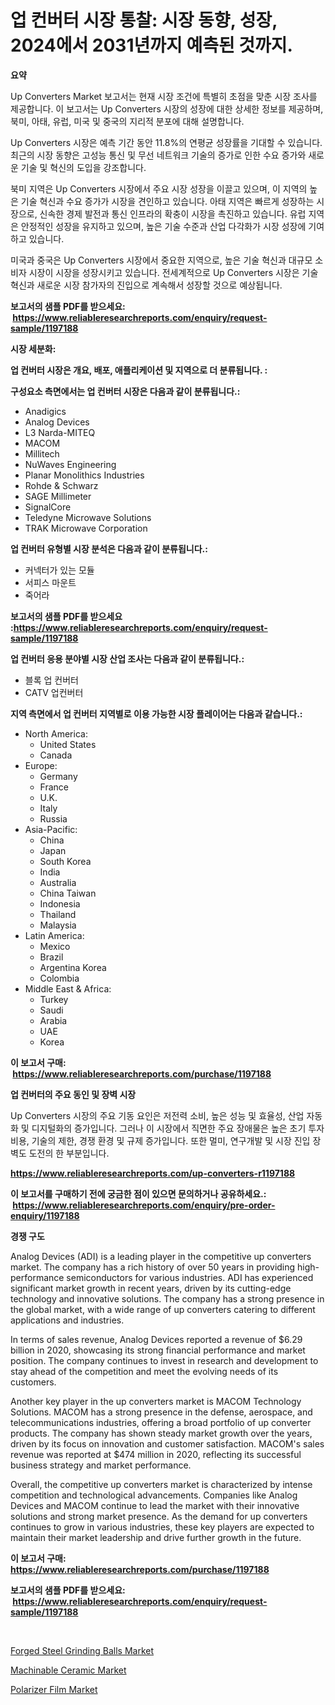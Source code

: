 <p><h1>업 컨버터 시장 통찰: 시장 동향, 성장, 2024에서 2031년까지 예측된 것까지.</h1></p><p><strong>요약</strong></p>
<p><p>Up Converters Market 보고서는 현재 시장 조건에 특별히 초점을 맞춘 시장 조사를 제공합니다. 이 보고서는 Up Converters 시장의 성장에 대한 상세한 정보를 제공하며, 북미, 아태, 유럽, 미국 및 중국의 지리적 분포에 대해 설명합니다. </p><p>Up Converters 시장은 예측 기간 동안 11.8%의 연평균 성장률을 기대할 수 있습니다. 최근의 시장 동향은 고성능 통신 및 무선 네트워크 기술의 증가로 인한 수요 증가와 새로운 기술 및 혁신의 도입을 강조합니다. </p><p>북미 지역은 Up Converters 시장에서 주요 시장 성장을 이끌고 있으며, 이 지역의 높은 기술 혁신과 수요 증가가 시장을 견인하고 있습니다. 아태 지역은 빠르게 성장하는 시장으로, 신속한 경제 발전과 통신 인프라의 확충이 시장을 촉진하고 있습니다. 유럽 지역은 안정적인 성장을 유지하고 있으며, 높은 기술 수준과 산업 다각화가 시장 성장에 기여하고 있습니다. </p><p>미국과 중국은 Up Converters 시장에서 중요한 지역으로, 높은 기술 혁신과 대규모 소비자 시장이 시장을 성장시키고 있습니다. 전세계적으로 Up Converters 시장은 기술 혁신과 새로운 시장 참가자의 진입으로 계속해서 성장할 것으로 예상됩니다.</p></p>
<p><strong>보고서의 샘플 PDF를 받으세요: &nbsp;<a href="https://www.reliableresearchreports.com/enquiry/request-sample/1197188">https://www.reliableresearchreports.com/enquiry/request-sample/1197188</a></strong></p>
<p><strong>시장 세분화:</strong></p>
<p><strong> 업 컨버터 시장은 개요, 배포, 애플리케이션 및 지역으로 더 분류됩니다. :</strong></p>
<p><strong>구성요소 측면에서는 업 컨버터 시장은 다음과 같이 분류됩니다.:</strong></p>
<p><ul><li>Anadigics</li><li>Analog Devices</li><li>L3 Narda-MITEQ</li><li>MACOM</li><li>Millitech</li><li>NuWaves Engineering</li><li>Planar Monolithics Industries</li><li>Rohde & Schwarz</li><li>SAGE Millimeter</li><li>SignalCore</li><li>Teledyne Microwave Solutions</li><li>TRAK Microwave Corporation</li></ul></p>
<p><strong> 업 컨버터 유형별 시장 분석은 다음과 같이 분류됩니다.:</strong></p>
<p><ul><li>커넥터가 있는 모듈</li><li>서피스 마운트</li><li>죽어라</li></ul></p>
<p><strong>보고서의 샘플 PDF를 받으세요 :<a href="https://www.reliableresearchreports.com/enquiry/request-sample/1197188">https://www.reliableresearchreports.com/enquiry/request-sample/1197188</a></strong></p>
<p><strong> 업 컨버터 응용 분야별 시장 산업 조사는 다음과 같이 분류됩니다.:</strong></p>
<p><ul><li>블록 업 컨버터</li><li>CATV 업컨버터</li></ul></p>
<p><strong>지역 측면에서 업 컨버터 지역별로 이용 가능한 시장 플레이어는 다음과 같습니다.:</strong></p>
<p><ul>
    <li>
        North America:
        <ul>
            <li>United States</li>
            <li>Canada</li>
        </ul>
    </li>
    <li>
        Europe:
        <ul>
            <li>Germany</li>
            <li>France</li>
            <li>U.K.</li>
            <li>Italy</li>
            <li>Russia</li>
        </ul>
    </li>
    <li>
        Asia-Pacific:
        <ul>
            <li>China</li>
            <li>Japan</li>
            <li>South Korea</li>
            <li>India</li>
            <li>Australia</li>
            <li>China Taiwan</li>
            <li>Indonesia</li>
            <li>Thailand</li>
            <li>Malaysia</li>
        </ul>
    </li>
    <li>
        Latin America:
        <ul>
            <li>Mexico</li>
            <li>Brazil</li>
            <li>Argentina Korea</li>
            <li>Colombia</li>
        </ul>
    </li>
    <li>
        Middle East & Africa:
        <ul>
            <li>Turkey</li>
            <li>Saudi</li>
            <li>Arabia</li>
            <li>UAE</li>
            <li>Korea</li>
        </ul>
    </li>
    </ul></p>
<p><strong>이 보고서 구매: &nbsp;<a href="https://www.reliableresearchreports.com/purchase/1197188">https://www.reliableresearchreports.com/purchase/1197188</a></strong></p>
<p><strong>업 컨버터의 주요 동인 및 장벽 시장</strong></p>
<p><p>Up Converters 시장의 주요 기동 요인은 저전력 소비, 높은 성능 및 효율성, 산업 자동화 및 디지털화의 증가입니다. 그러나 이 시장에서 직면한 주요 장애물은 높은 초기 투자 비용, 기술의 제한, 경쟁 환경 및 규제 증가입니다. 또한 멀미, 연구개발 및 시장 진입 장벽도 도전의 한 부분입니다.</p></p>
<p><strong><a href="https://www.reliableresearchreports.com/up-converters-r1197188">https://www.reliableresearchreports.com/up-converters-r1197188</a></strong></p>
<p><strong>이 보고서를 구매하기 전에 궁금한 점이 있으면 문의하거나 공유하세요.: &nbsp;<a href="https://www.reliableresearchreports.com/enquiry/pre-order-enquiry/1197188">https://www.reliableresearchreports.com/enquiry/pre-order-enquiry/1197188</a></strong></p>
<p><strong>경쟁 구도</strong></p>
<p><p>Analog Devices (ADI) is a leading player in the competitive up converters market. The company has a rich history of over 50 years in providing high-performance semiconductors for various industries. ADI has experienced significant market growth in recent years, driven by its cutting-edge technology and innovative solutions. The company has a strong presence in the global market, with a wide range of up converters catering to different applications and industries.</p><p>In terms of sales revenue, Analog Devices reported a revenue of $6.29 billion in 2020, showcasing its strong financial performance and market position. The company continues to invest in research and development to stay ahead of the competition and meet the evolving needs of its customers.</p><p>Another key player in the up converters market is MACOM Technology Solutions. MACOM has a strong presence in the defense, aerospace, and telecommunications industries, offering a broad portfolio of up converter products. The company has shown steady market growth over the years, driven by its focus on innovation and customer satisfaction. MACOM's sales revenue was reported at $474 million in 2020, reflecting its successful business strategy and market performance.</p><p>Overall, the competitive up converters market is characterized by intense competition and technological advancements. Companies like Analog Devices and MACOM continue to lead the market with their innovative solutions and strong market presence. As the demand for up converters continues to grow in various industries, these key players are expected to maintain their market leadership and drive further growth in the future.</p></p>
<p><strong>이 보고서 구매: &nbsp; <a href="https://www.reliableresearchreports.com/purchase/1197188">https://www.reliableresearchreports.com/purchase/1197188</a></strong></p>
<p><strong>보고서의 샘플 PDF를 받으세요: &nbsp;<a href="https://www.reliableresearchreports.com/enquiry/request-sample/1197188">https://www.reliableresearchreports.com/enquiry/request-sample/1197188</a></strong><strong></strong></p>
<p>&nbsp;</p>
<p><p><a href="https://www.linkedin.com/pulse/forged-steel-grinding-balls-market-size-evaluating-its-trends-zunwe?trackingId=ZMRbSTJS0muJbgqWXZiIig%3D%3D">Forged Steel Grinding Balls Market</a></p><p><a href="https://www.linkedin.com/pulse/machinable-ceramic-market-research-report-provides-thorough-ahgvf?trackingId=X3gZYYqv%2Ft39iz3PBE6Bsg%3D%3D">Machinable Ceramic Market</a></p><p><a href="https://www.linkedin.com/pulse/polarizer-film-market-offer-valuable-insights-size-share-trends-yxjae?trackingId=T3Ac7jGtd3AS4dO7f4JwNA%3D%3D">Polarizer Film Market</a></p></p>